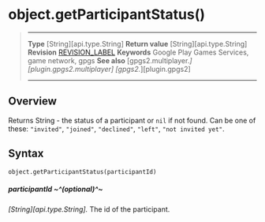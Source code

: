 # object.getParticipantStatus()

> --------------------- ------------------------------------------------------------------------------------------
> __Type__              [String][api.type.String]
> __Return value__      [String][api.type.String]
> __Revision__          [REVISION_LABEL](REVISION_URL)
> __Keywords__          Google Play Games Services, game network, gpgs
> __See also__          [gpgs2.multiplayer.*][plugin.gpgs2.multiplayer]
>                       [gpgs2.*][plugin.gpgs2]
> --------------------- ------------------------------------------------------------------------------------------

## Overview

Returns String - the status of a participant or `nil` if not found. Can be one of these: `"invited"`, `"joined"`, `"declined"`, `"left"`, `"not invited yet"`.

## Syntax

	object.getParticipantStatus(participantId)

##### participantId ~^(optional)^~
_[String][api.type.String]._ The id of the participant.